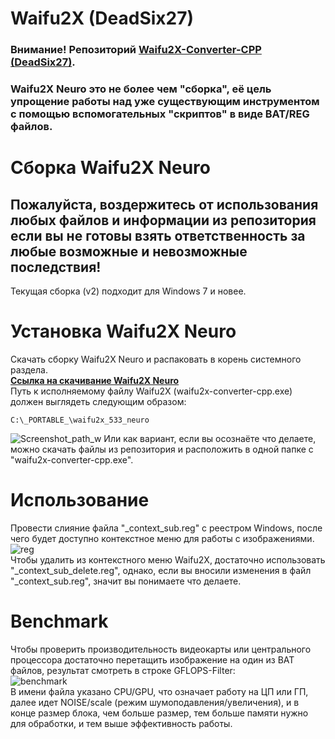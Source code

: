 # Waifu2X (DeadSix27)
### Внимание! Репозиторий [Waifu2X-Converter-CPP (DeadSix27)](https://github.com/DeadSix27/waifu2x-converter-cpp).
### Waifu2X Neuro это не более чем "сборка", её цель упрощение работы над уже существующим инструментом с помощью вспомогательных "скриптов" в виде BAT/REG файлов.
# Сборка Waifu2X Neuro
## Пожалуйста, воздержитесь от использования любых файлов и информации из репозитория если вы не готовы взять ответственность за любые возможные и невозможные последствия!
Текущая сборка (v2) подходит для Windows 7 и новее.
# Установка Waifu2X Neuro
Скачать сборку Waifu2X Neuro и распаковать в корень системного разделa.\
**[Ссылка на скачивание Waifu2X Neuro](https://github.com/Shedou/Neuro/releases/tag/W2XNv2)**\
Путь к исполняемому файлу Waifu2X (waifu2x-converter-cpp.exe) должен выглядеть следующим образом:
```
C:\_PORTABLE_\waifu2x_533_neuro
```
![Screenshot_path_w](https://user-images.githubusercontent.com/19572158/230600897-b0cf2e37-6fe4-475b-b69a-acde64f4beeb.png)
Или как вариант, если вы осознаёте что делаете, можно скачать файлы из репозитория и расположить в одной папке с "waifu2x-converter-cpp.exe".
# Использование
Провести слияние файла "_context_sub.reg" с реестром Windows, после чего будет доступно контекстное меню для работы с изображениями.\
![reg](https://user-images.githubusercontent.com/19572158/229882146-b717f17a-56b0-4123-ba6f-139843042f1f.png)\
Чтобы удалить из контекстного меню Waifu2X, достаточно использовать "_context_sub_delete.reg", однако, если вы вносили изменения в файл "_context_sub.reg", значит вы понимаете что делаете.
# Benchmark
Чтобы проверить производительность видеокарты или центрального процессора достаточно перетащить изображение на один из BAT файлов, результат смотреть в строке GFLOPS-Filter:\
![benchmark](https://user-images.githubusercontent.com/19572158/229817764-7f3a4074-ad70-48b6-8ba9-c14bea46994c.png)\
В имени файла указано CPU/GPU, что означает работу на ЦП или ГП, далее идет NOISE/scale (режим шумоподавления/увеличения), и в конце размер блока, чем больше размер, тем больше памяти нужно для обработки, и тем выше эффективность работы.
